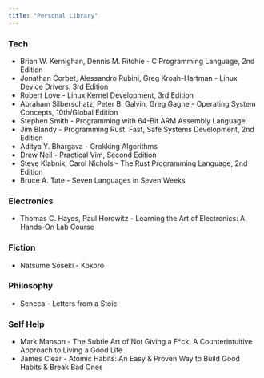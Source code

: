 ```yaml
---
title: "Personal Library"
---
```


### Tech

- Brian W. Kernighan, Dennis M. Ritchie - C Programming Language, 2nd Edition  
- Jonathan Corbet, Alessandro Rubini, Greg Kroah-Hartman - Linux Device Drivers, 3rd Edition  
- Robert Love - Linux Kernel Development, 3rd Edition  
- Abraham Silberschatz, Peter B. Galvin, Greg Gagne - Operating System Concepts, 10th/Global Edition  
- Stephen Smith - Programming with 64-Bit ARM Assembly Language  
- Jim Blandy - Programming Rust: Fast, Safe Systems Development, 2nd Edition  
- Aditya Y. Bhargava - Grokking Algorithms  
- Drew Neil - Practical Vim, Second Edition  
- Steve Klabnik, Carol Nichols - The Rust Programming Language, 2nd Edition  
- Bruce A. Tate - Seven Languages in Seven Weeks  

### Electronics

- Thomas C. Hayes, Paul Horowitz - Learning the Art of Electronics: A Hands-On Lab Course

### Fiction

- Natsume Sōseki - Kokoro

### Philosophy

- Seneca - Letters from a Stoic

### Self Help

- Mark Manson - The Subtle Art of Not Giving a F*ck: A Counterintuitive Approach to Living a Good Life
- James Clear - Atomic Habits: An Easy & Proven Way to Build Good Habits & Break Bad Ones
